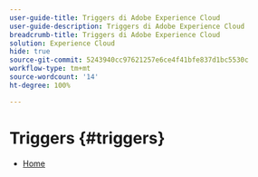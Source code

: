 ```yaml
---
user-guide-title: Triggers di Adobe Experience Cloud
user-guide-description: Triggers di Adobe Experience Cloud
breadcrumb-title: Triggers di Adobe Experience Cloud
solution: Experience Cloud
hide: true
source-git-commit: 5243940cc97621257e6ce4f41bfe837d1bc5530c
workflow-type: tm+mt
source-wordcount: '14'
ht-degree: 100%

---
```


# Triggers {#triggers}

* [Home](home.md)
